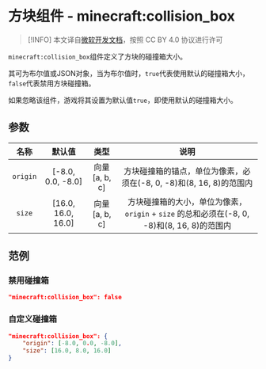 # 方块组件 - minecraft:collision_box
> [!INFO]
> 本文译自[微软开发文档](https://learn.microsoft.com/en-us/minecraft/creator/)，按照 CC BY 4.0 协议进行许可


`minecraft:collision_box`组件定义了方块的碰撞箱大小。

其可为布尔值或JSON对象，当为布尔值时，`true`代表使用默认的碰撞箱大小，`false`代表禁用方块碰撞箱。

如果忽略该组件，游戏将其设置为默认值`true`，即使用默认的碰撞箱大小。

## 参数
| 名称 | 默认值 | 类型 | 说明  |
|:-----------:|:-----------:|:-----------:|:-----------:|
| `origin` | [-8.0, 0.0, -8.0]| 向量[a, b, c]| 方块碰撞箱的锚点，单位为像素，必须在(-8, 0, -8)和(8, 16, 8)的范围内 |
| `size` | [16.0, 16.0, 16.0] | 向量[a, b, c]| 方块碰撞箱的大小，单位为像素，`origin` + `size` 的总和必须在(-8, 0, -8)和(8, 16, 8)的范围内 |

## 范例
### 禁用碰撞箱
```json
"minecraft:collision_box": false
```
### 自定义碰撞箱
```json
"minecraft:collision_box": {
    "origin": [-8.0, 0.0, -8.0],
    "size": [16.0, 8.0, 16.0]
}
```
